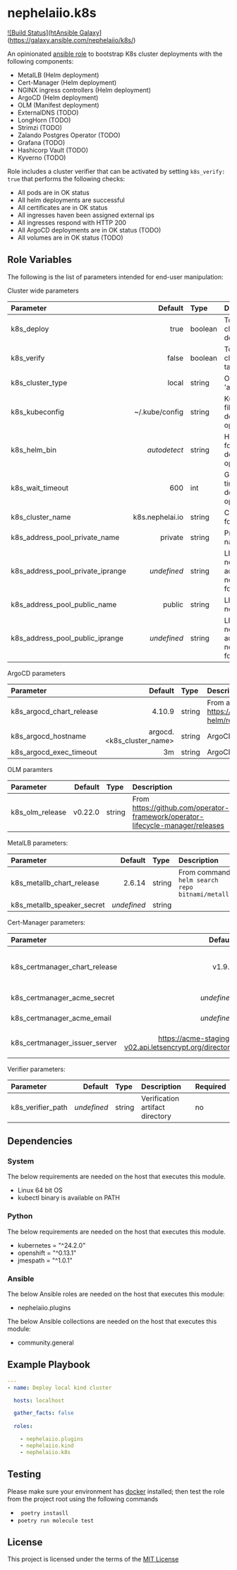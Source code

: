 # nephelaiio.k8s

[![Build Status](htAnsible Galaxy](http://img.shields.io/badge/ansible--galaxy-nephelaiio.k8s-blue.svg)](https://galaxy.ansible.com/nephelaiio/k8s/)

An opinionated [ansible role](https://galaxy.ansible.com/nephelaiio/k8s) to bootstrap K8s cluster deployments with the following components:
* MetalLB (Helm deployment)
* Cert-Manager (Helm deployment)
* NGINX ingress controllers (Helm deployment)
* ArgoCD (Helm deployment)
* OLM (Manifest deployment)
* ExternalDNS (TODO)
* LongHorn (TODO) 
* Strimzi (TODO)
* Zalando Postgres Operator (TODO)
* Grafana (TODO)
* Hashicorp Vault (TODO)
* Kyverno (TODO)

Role includes a cluster verifier that can be activated by setting `k8s_verify: true` that performs the following checks:
* All pods are in OK status
* All helm deployments are successful
* All certificates are in OK status
* All ingresses haven been assigned external ips
* All ingresses respond with HTTP 200
* All ArgoCD deployments are in OK status (TODO)
* All volumes are in OK status (TODO)

## Role Variables

The following is the list of parameters intended for end-user manipulation: 

Cluster wide parameters

| Parameter                        |         Default | Type    | Description                                           | Required |
|:---------------------------------|----------------:|:--------|:------------------------------------------------------|:---------|
| k8s_deploy                       |            true | boolean | Toggle flag for cluster deployer tasks                | no       |
| k8s_verify                       |           false | boolean | Toggle flag for cluster verifier tasks                | no       |
| k8s_cluster_type                 |           local | string  | One of ['local', 'aws']                               | no       |
| k8s_kubeconfig                   |  ~/.kube/config | string  | Kubeconfig file for deployment operations             | no       |
| k8s_helm_bin                     |    _autodetect_ | string  | Helm bin file for deployment operations               | no       |
| k8s_wait_timeout                 |             600 | int     | Global wait timeout for deployemnt operations         | no       |
| k8s_cluster_name                 | k8s.nephelai.io | string  | Cluster base fqdn                                     | no       |
| k8s_address_pool_private_name    |         private | string  | Private pool name                                     | no       |
| k8s_address_pool_private_iprange |     _undefined_ | string  | LB private network address (in network/prefix format) | yes      |
| k8s_address_pool_public_name     |          public | string  | LB public network name                                | no       |
| k8s_address_pool_public_iprange  |     _undefined_ | string  | LB public network address (in network/prefix format)  | yes      |

ArgoCD parameters

| Parameter                |                   Default | Type   | Description                                                         | Required |
|:-------------------------|--------------------------:|:-------|:--------------------------------------------------------------------|----------|
| k8s_argocd_chart_release |                    4.10.9 | string | From argo-cd tags at https://github.com/argoproj/argo-helm/releases | no       |
| k8s_argocd_hostname      | argocd.<k8s_cluster_name> | string | ArgoCD ingress hostname                                             | no       |
| k8s_argocd_exec_timeout  |                        3m | string | ArgoCD git operation timeout fo                                     | no       |

OLM paramters

| Parameter       | Default | Type   | Description                                                                    | Required |
|:----------------|--------:|:-------|:-------------------------------------------------------------------------------|----------|
| k8s_olm_release | v0.22.0 | string | From https://github.com/operator-framework/operator-lifecycle-manager/releases | no       |

MetalLB parameters:

| Parameter                  |     Default | Type   | Description                                     | Required |
|:---------------------------|------------:|:-------|:------------------------------------------------|----------|
| k8s_metallb_chart_release  |      2.6.14 | string | From command `helm search repo bitnami/metallb` | no       |
| k8s_metallb_speaker_secret | _undefined_ | string |                                                 | yes      |

Cert-Manager parameters:

| Parameter                     |                                                Default | Type   | Description                              | Required |
|:------------------------------|-------------------------------------------------------:|:-------|:-----------------------------------------|----------|
| k8s_certmanager_chart_release |                                                 v1.9.1 | string | From command `helm search repo jetstack` | no       |
| k8s_certmanager_acme_secret   |                                            _undefined_ | string | Cloudflare api token                     | yes      |
| k8s_certmanager_acme_email    |                                            _undefined_ | string | Cloudflare api email                     | yes      |
| k8s_certmanager_issuer_server | https://acme-staging-v02.api.letsencrypt.org/directory | string | LetsEncrypt registration server          | no       |

Verifier parameters:

| Parameter         |     Default | Type   | Description                     | Required |
|:------------------|------------:|:-------|:--------------------------------|----------|
| k8s_verifier_path | _undefined_ | string | Verification artifact directory | no       |

## Dependencies

### System

The below requirements are needed on the host that executes this module.
* Linux 64 bit OS
* kubectl binary is available on PATH

### Python

The below requirements are needed on the host that executes this module.

* kubernetes = "^24.2.0"
* openshift = "^0.13.1"
* jmespath = "^1.0.1"

### Ansible

The below Ansible roles are needed on the host that executes this module:

* nephelaiio.plugins

The below Ansible collections  are needed on the host that executes this module:

* community.general

## Example Playbook

``` yaml
---
- name: Deploy local kind cluster

  hosts: localhost

  gather_facts: false
  
  roles:

    - nephelaiio.plugins
    - nephelaiio.kind
    - nephelaiio.k8s

```

## Testing

Please make sure your environment has [docker](https://www.docker.com) installed; then test the role from the project root using the following commands

* ` poetry instasll`
* ` poetry run molecule test `

## License

This project is licensed under the terms of the [MIT License](/LICENSE)
